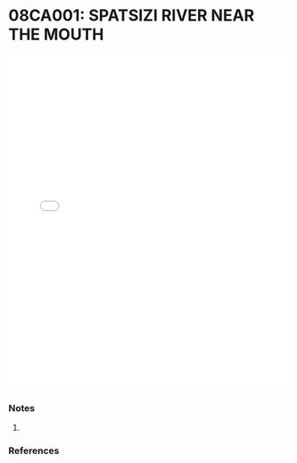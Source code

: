 # 08CA001: SPATSIZI RIVER NEAR THE MOUTH

<iframe src="/distribution_estimation/_static/stations/08CA001_fdc.html" width="100%" height="600" frameborder="0"></iframe>

### Notes
1. 

### References

